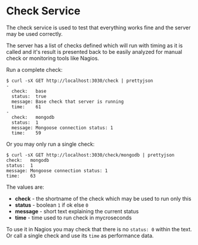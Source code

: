# Check Service

The check service is used to test that everything works fine and the server may be used correctly.

The server has a list of checks defined which will run with timing as it is called and it's result is presented back to be easily analyzed for manual check or monitoring tools like Nagios.

Run a complete check:

    $ curl -sX GET http://localhost:3030/check | prettyjson
    -
      check:   base
      status:  true
      message: Base check that server is running
      time:    61
    -
      check:   mongodb
      status:  1
      message: Mongoose connection status: 1
      time:    59

Or you may only run a single check:

    $ curl -sX GET http://localhost:3030/check/mongodb | prettyjson
    check:   mongodb
    status:  1
    message: Mongoose connection status: 1
    time:    63

The values are:
- __check__ - the shortname of the check which may be used to run only this
- __status__ - boolean `1` if ok else `0`
- __message__ - short text explaining the current status
- __time__ - time used to run check in mycroseconds

To use it in Nagios you may check that there is no `status: 0` within the text. Or call a single check and use its `time` as performance data.
